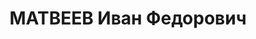 ---
title: МАТВЕЕВ Иван Федорович
description: "Род. в 1906, дер. Александровка, русский, обр.: низшее, бывший член\
  \ ВКП(б). Проживал: Левокумский р-н, с. Журавское. Директор маслосырзавода \n  Арестован\
  \ 25.08.1937. Приговор: ВМН. Расстрелян"
---